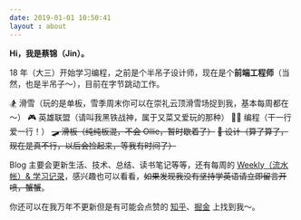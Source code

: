 ```yaml
---
date: 2019-01-01 10:50:41
layout : about
---
```


**Hi，我是蔡锦（Jin）。**

18 年（大三）开始学习编程，之前是个半吊子设计师，现在是个**前端工程师**（当然，也是半吊子～），目前在字节跳动工作。

🏂 滑雪（玩的是单板，雪季周末你可以在崇礼云顶滑雪场捉到我，基本每周都在～）
🎮 英雄联盟（请叫我黑铁战神，属于又菜又爱玩的那种）
👨‍💻 编程（干一行爱一行！）
~~🛹 滑板（纯纯板混，不会 Ollie，暂时歇着了）~~
~~🎨 设计（算了算了，现在是真不行，以后会捡起来，等我有时间了）~~

Blog 主要会更新生活、技术、总结、读书笔记等等，还有每周的 [Weekly（流水帐）& 学习记录](/weekly/)，感兴趣也可以看看，~~如果发现我没有坚持学英语请立即留言开喷，蟹蟹~~。

你还可以在我万年不更新但是有可能会点赞的 [知乎](https://www.zhihu.com/people/adherds/activities)、[掘金](https://juejin.cn/user/3509296845558168) 上找到我～。

